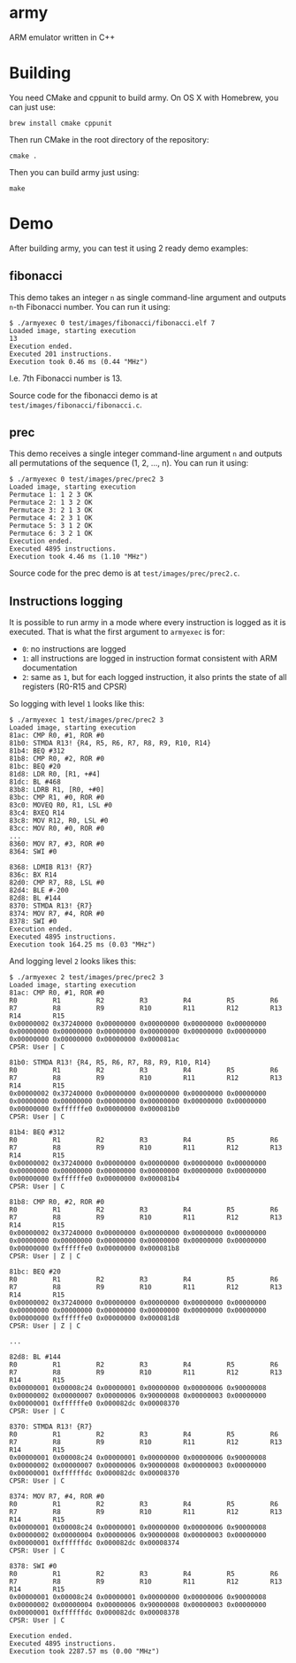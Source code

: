 army
====

ARM emulator written in C++

Building
========

You need CMake and cppunit to build army. On OS X with Homebrew, you can just use:

```brew install cmake cppunit```

Then run CMake in the root directory of the repository:

```cmake .```

Then you can build army just using:

`make`

Demo
====

After building army, you can test it using 2 ready demo examples:

## fibonacci
This demo takes an integer `n` as single command-line argument and outputs `n`-th Fibonacci number. You can run it using:

```
$ ./armyexec 0 test/images/fibonacci/fibonacci.elf 7
Loaded image, starting execution
13
Execution ended.
Executed 201 instructions.
Execution took 0.46 ms (0.44 "MHz")
```

I.e. 7th Fibonacci number is 13.

Source code for the fibonacci demo is at `test/images/fibonacci/fibonacci.c`.

## prec
This demo receives a single integer command-line argument `n` and outputs all permutations of the sequence (1, 2, ..., n). You can run it using:

```
$ ./armyexec 0 test/images/prec/prec2 3
Loaded image, starting execution
Permutace 1: 1 2 3 OK
Permutace 2: 1 3 2 OK
Permutace 3: 2 1 3 OK
Permutace 4: 2 3 1 OK
Permutace 5: 3 1 2 OK
Permutace 6: 3 2 1 OK
Execution ended.
Executed 4895 instructions.
Execution took 4.46 ms (1.10 "MHz")
```

Source code for the prec demo is at `test/images/prec/prec2.c`.

## Instructions logging
It is possible to run army in a mode where every instruction is logged as it is executed. That is what the first argument to `armyexec` is for:

 - `0`: no instructions are logged
 - `1`: all instructions are logged in instruction format consistent with ARM documentation
 - `2`: same as `1`, but for each logged instruction, it also prints the state of all registers (R0-R15 and CPSR)
 
So logging with level `1` looks like this:

```
$ ./armyexec 1 test/images/prec/prec2 3
Loaded image, starting execution
81ac: CMP R0, #1, ROR #0
81b0: STMDA R13! {R4, R5, R6, R7, R8, R9, R10, R14}
81b4: BEQ #312
81b8: CMP R0, #2, ROR #0
81bc: BEQ #20
81d8: LDR R0, [R1, +#4]
81dc: BL #468
83b8: LDRB R1, [R0, +#0]
83bc: CMP R1, #0, ROR #0
83c0: MOVEQ R0, R1, LSL #0
83c4: BXEQ R14
83c8: MOV R12, R0, LSL #0
83cc: MOV R0, #0, ROR #0
...
8360: MOV R7, #3, ROR #0
8364: SWI #0

8368: LDMIB R13! {R7}
836c: BX R14
82d0: CMP R7, R8, LSL #0
82d4: BLE #-200
82d8: BL #144
8370: STMDA R13! {R7}
8374: MOV R7, #4, ROR #0
8378: SWI #0
Execution ended.
Executed 4895 instructions.
Execution took 164.25 ms (0.03 "MHz")
```

And logging level `2` looks likes this:

```
$ ./armyexec 2 test/images/prec/prec2 3
Loaded image, starting execution
81ac: CMP R0, #1, ROR #0
R0         R1         R2         R3         R4         R5         R6         R7         R8         R9         R10        R11        R12        R13        R14        R15        
0x00000002 0x37240000 0x00000000 0x00000000 0x00000000 0x00000000 0x00000000 0x00000000 0x00000000 0x00000000 0x00000000 0x00000000 0x00000000 0x00000000 0x00000000 0x000081ac 
CPSR: User | C

81b0: STMDA R13! {R4, R5, R6, R7, R8, R9, R10, R14}
R0         R1         R2         R3         R4         R5         R6         R7         R8         R9         R10        R11        R12        R13        R14        R15        
0x00000002 0x37240000 0x00000000 0x00000000 0x00000000 0x00000000 0x00000000 0x00000000 0x00000000 0x00000000 0x00000000 0x00000000 0x00000000 0xffffffe0 0x00000000 0x000081b0 
CPSR: User | C

81b4: BEQ #312
R0         R1         R2         R3         R4         R5         R6         R7         R8         R9         R10        R11        R12        R13        R14        R15        
0x00000002 0x37240000 0x00000000 0x00000000 0x00000000 0x00000000 0x00000000 0x00000000 0x00000000 0x00000000 0x00000000 0x00000000 0x00000000 0xffffffe0 0x00000000 0x000081b4 
CPSR: User | C

81b8: CMP R0, #2, ROR #0
R0         R1         R2         R3         R4         R5         R6         R7         R8         R9         R10        R11        R12        R13        R14        R15        
0x00000002 0x37240000 0x00000000 0x00000000 0x00000000 0x00000000 0x00000000 0x00000000 0x00000000 0x00000000 0x00000000 0x00000000 0x00000000 0xffffffe0 0x00000000 0x000081b8 
CPSR: User | Z | C

81bc: BEQ #20
R0         R1         R2         R3         R4         R5         R6         R7         R8         R9         R10        R11        R12        R13        R14        R15        
0x00000002 0x37240000 0x00000000 0x00000000 0x00000000 0x00000000 0x00000000 0x00000000 0x00000000 0x00000000 0x00000000 0x00000000 0x00000000 0xffffffe0 0x00000000 0x000081d8 
CPSR: User | Z | C

...

82d8: BL #144
R0         R1         R2         R3         R4         R5         R6         R7         R8         R9         R10        R11        R12        R13        R14        R15        
0x00000001 0x00008c24 0x00000001 0x00000000 0x00000006 0x90000008 0x00000002 0x00000007 0x00000006 0x90000008 0x00000003 0x00000000 0x00000001 0xffffffe0 0x000082dc 0x00008370 
CPSR: User | C

8370: STMDA R13! {R7}
R0         R1         R2         R3         R4         R5         R6         R7         R8         R9         R10        R11        R12        R13        R14        R15        
0x00000001 0x00008c24 0x00000001 0x00000000 0x00000006 0x90000008 0x00000002 0x00000007 0x00000006 0x90000008 0x00000003 0x00000000 0x00000001 0xffffffdc 0x000082dc 0x00008370 
CPSR: User | C

8374: MOV R7, #4, ROR #0
R0         R1         R2         R3         R4         R5         R6         R7         R8         R9         R10        R11        R12        R13        R14        R15        
0x00000001 0x00008c24 0x00000001 0x00000000 0x00000006 0x90000008 0x00000002 0x00000004 0x00000006 0x90000008 0x00000003 0x00000000 0x00000001 0xffffffdc 0x000082dc 0x00008374 
CPSR: User | C

8378: SWI #0
R0         R1         R2         R3         R4         R5         R6         R7         R8         R9         R10        R11        R12        R13        R14        R15        
0x00000001 0x00008c24 0x00000001 0x00000000 0x00000006 0x90000008 0x00000002 0x00000004 0x00000006 0x90000008 0x00000003 0x00000000 0x00000001 0xffffffdc 0x000082dc 0x00008378 
CPSR: User | C

Execution ended.
Executed 4895 instructions.
Execution took 2287.57 ms (0.00 "MHz")

```
